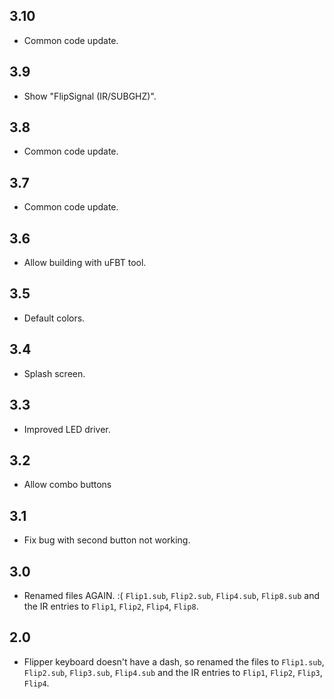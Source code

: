 ## 3.10
 - Common code update.
## 3.9
 - Show "FlipSignal (IR/SUBGHZ)".
## 3.8
 - Common code update.
## 3.7
 - Common code update.
## 3.6
 - Allow building with uFBT tool.
## 3.5
 - Default colors.
## 3.4
 - Splash screen.
## 3.3
 - Improved LED driver.
## 3.2
 - Allow combo buttons
## 3.1
 - Fix bug with second button not working.
## 3.0
 - Renamed files AGAIN.  :(   `Flip1.sub`, `Flip2.sub`, `Flip4.sub`, `Flip8.sub` and the IR entries to `Flip1`, `Flip2`, `Flip4`, `Flip8`.
## 2.0
 - Flipper keyboard doesn't have a dash, so renamed the files to `Flip1.sub`, `Flip2.sub`, `Flip3.sub`, `Flip4.sub` and the IR entries to `Flip1`, `Flip2`, `Flip3`, `Flip4`.